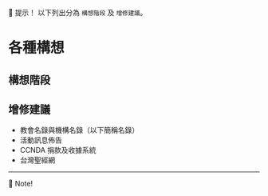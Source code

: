 ﻿
📢  提示！
以下列出分為 ``構想階段`` 及 ``增修建議``。

# 各種構想
## 構想階段
## 增修建議
- 教會名錄與機構名錄（以下簡稱名錄）
- 活動訊息佈告
- CCNDA 捐款及收據系統
- 台灣聖經網

----

📖  Note!

<script type="text/javascript">
  localStorage['wm']='CC';
</script>